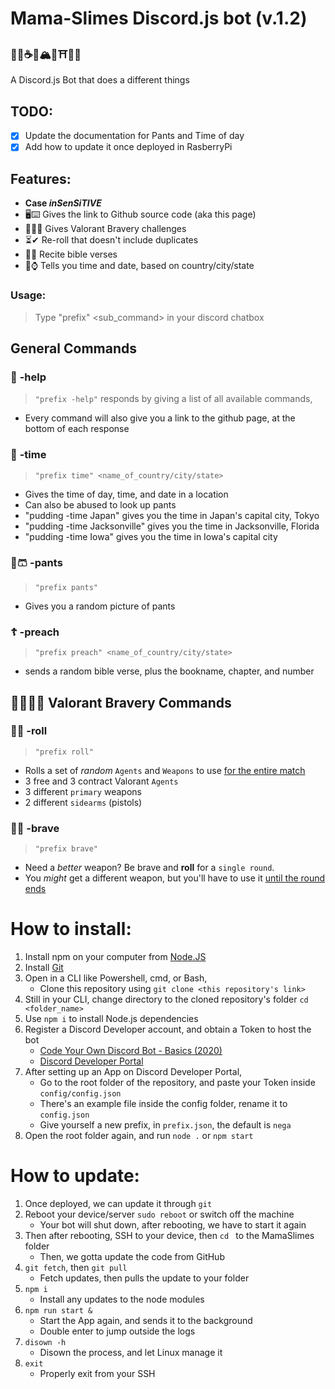 # Mama-Slimes Discord.js bot (v.1.2)
### 🍨🍦☕🥞🏔🌸⛩🎌🚅 
A Discord.js Bot that does a different things

## TODO:
- [x] Update the documentation for Pants and Time of day
- [x] Add how to update it once deployed in RasberryPi

## Features:
   - **Case *inSenSiTIVE***
   - 🖥⌨ Gives the link to Github source code (aka this page)
   - 💂‍♂️🙏 Gives Valorant Bravery challenges
   - ⏳✔ Re-roll that doesn't include duplicates
   - 🍞🙏 Recite bible verses
   - 📆⌚ Tells you time and date, based on country/city/state

   ### Usage:
   > Type "prefix" <command> <sub_command> in your discord chatbox

## General Commands
   ### 🐙 **-help**
   > `"prefix -help"` responds by giving a list of all available commands,
   - Every command will also give you a link to the github page, at the bottom of each response

   ### 📆 **-time**
   > `"prefix time" <name_of_country/city/state>`
   - Gives the time of day, time, and date in a location
   - Can also be abused to look up pants
   - "pudding -time Japan" gives you the time in Japan's capital city, Tokyo
   - "pudding -time Jacksonville" gives you the time in Jacksonville, Florida
   - "pudding -time Iowa" gives you the time in Iowa's capital city

### 👖🩳 **-pants**
   > `"prefix pants"`
   - Gives you a random picture of pants

   ### ☦ **-preach**
   > `"prefix preach" <name_of_country/city/state>`
   - sends a random bible verse, plus the bookname, chapter, and number

## 👮‍♂️💂‍♂️ Valorant Bravery Commands
   ### 🎲🥞 **-roll** 
   > `"prefix roll"` 
   - Rolls a set of *random* `Agents` and `Weapons` to use <ins>for the entire match</ins>
   - 3 free and 3 contract Valorant `Agents`
   - 3 different `primary` weapons 
   - 2 different `sidearms` (pistols)
   ### 🚒🔥 **-brave**
   > `"prefix brave"` 
   - Need a *better* weapon? Be brave and **roll** for a `single round`. 
   - You *might* get a different weapon, but you'll have to use it <ins>until the round ends</ins>

# How to install:
1. Install npm on your computer from [Node.JS](https://nodejs.org/en/)
2. Install [Git](https://git-scm.com/)
3. Open in a CLI like Powershell, cmd, or Bash,
   - Clone this repository using `git clone <this repository's link>`
4. Still in your CLI, change directory to the cloned repository's folder `cd <folder_name>`
5. Use `npm i` to install Node.js dependencies 
6. Register a Discord Developer account, and obtain a Token to host the bot 
   - [Code Your Own Discord Bot - Basics (2020)](https://www.youtube.com/watch?reload=9&v=j_sD9udZnCk)
   - [Discord Developer Portal](https://discord.com/login?redirect_to=%2Fdevelopers%2Fapplications)
7. After setting up an App on Discord Developer Portal, 
   - Go to the root folder of the repository, and paste your Token inside `config/config.json`
   - There's an example file inside the config folder, rename it to `config.json`
   - Give yourself a new prefix, in `prefix.json`, the default is `nega`
8. Open the root folder again, and run `node .` or `npm start`

# How to update:
1. Once deployed, we can update it through `git`
2. Reboot your device/server `sudo reboot` or switch off the machine
   - Your bot will shut down, after rebooting, we have to start it again
3. Then after rebooting, SSH to your device, then `cd ` to the MamaSlimes folder
   - Then, we gotta update the code from GitHub 
4. `git fetch`, then `git pull`
   - Fetch updates, then pulls the update to your folder
5. `npm i`
   - Install any updates to the node modules
6. `npm run start &`
   - Start the App again, and sends it to the background
   - Double enter to jump outside the logs
7. `disown -h`
   - Disown the process, and let Linux manage it
8. `exit`
   - Properly exit from your SSH